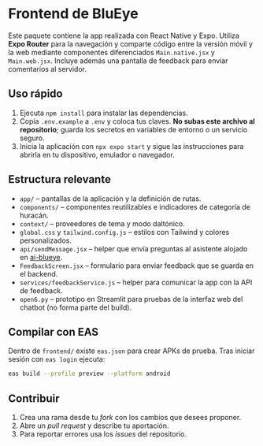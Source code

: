 # Frontend de BluEye

Este paquete contiene la app realizada con React Native y Expo. Utiliza **Expo Router** para la navegación y comparte código entre la versión móvil y la web mediante componentes diferenciados `Main.native.jsx` y `Main.web.jsx`. Incluye además una pantalla de feedback para enviar comentarios al servidor.

## Uso rápido
1. Ejecuta `npm install` para instalar las dependencias.
2. Copia `.env.example` a `.env` y coloca tus claves. **No subas este archivo al repositorio**; guarda los secretos en variables de entorno o un servicio seguro.
3. Inicia la aplicación con `npx expo start` y sigue las instrucciones para abrirla en tu dispositivo, emulador o navegador.

## Estructura relevante
- `app/` – pantallas de la aplicación y la definición de rutas.
- `components/` – componentes reutilizables e indicadores de categoría de huracán.
- `context/` – proveedores de tema y modo daltónico.
- `global.css` y `tailwind.config.js` – estilos con Tailwind y colores personalizados.
- `api/sendMessage.jsx` – helper que envía preguntas al asistente alojado en [ai-blueye](https://github.com/DiegoCM1/ai-blueye).
- `FeedbackScreen.jsx` – formulario para enviar feedback que se guarda en el backend.
- `services/feedbackService.js` – helper para comunicar la app con la API de feedback.
- `open6.py` – prototipo en Streamlit para pruebas de la interfaz web del chatbot (no forma parte del build).

## Compilar con EAS
Dentro de `frontend/` existe `eas.json` para crear APKs de prueba. Tras iniciar sesión con `eas login` ejecuta:

```bash
eas build --profile preview --platform android
```

## Contribuir
1. Crea una rama desde tu *fork* con los cambios que desees proponer.
2. Abre un *pull request* y describe tu aportación.
3. Para reportar errores usa los *issues* del repositorio.
